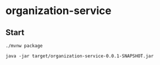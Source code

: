 # organization-service

## Start

```shell
./mvnw package
```

```shell
java -jar target/organization-service-0.0.1-SNAPSHOT.jar
```
